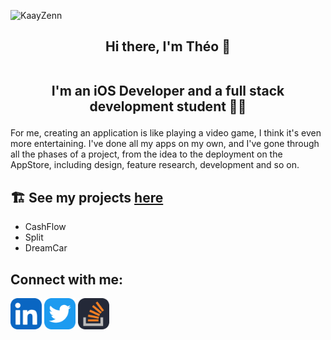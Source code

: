 ![KaayZenn](https://github.com/KaayZenn/KaayZenn/assets/135596297/9fd80e56-4c0a-4424-87f6-3b5293c26118)

 <h2 align="center"> Hi there, I'm Théo 👋 <br><br> <p align="center"> I'm an iOS Developer and a full stack development student 👨‍🎓 </p> </h2> 
 
For me, creating an application is like playing a video game, I think it's even more entertaining.  I've done all my apps on my own, and I've gone through all the phases of a project, from the idea to the deployment on the AppStore, including design, feature research, development and so on.


## 🏗️ See my projects [here](https://apple.co/3MRn5m6)
- CashFlow
- Split
- DreamCar

## Connect with me:

[<img src="https://github.com/tandpfun/skill-icons/blob/main/icons/LinkedIn.svg" width="50" />](https://www.linkedin.com/in/theosementa)
[<img src="https://github.com/tandpfun/skill-icons/blob/main/icons/Twitter.svg" width="50" />](https://x.com/theosementa)
[<img src="https://github.com/tandpfun/skill-icons/blob/main/icons/StackOverflow-Dark.svg" width="50" />](https://stackoverflow.com/users/19014464/kaayzenn)

<!--
## Stats:

![Anurag's GitHub stats](https://github-readme-stats.vercel.app/api?username=theosementa&hide=stars,prs,issues,contribs&hide_rank=true)
![Top Langs](https://github-readme-stats.vercel.app/api/top-langs/?username=theosementa&layout=compact)
-->

<!-- 
Icons My Skills:
https://reactjsexample.com/skill-icons-beautiful-skills-icons-for-your-github-readme/
<img src="https://github.com/tandpfun/skill-icons/blob/main/icons/Swift.svg" width=50 />
-->

<!--
Icons Contact:
https://github.com/alexandresanlim/Badges4-README.md-Profile
[![Gmail](https://img.shields.io/badge/Gmail-D14836?style=for-the-badge&logo=gmail&logoColor=white)](mailto:kaayzenn7@gmail.com?subject=[GitHub])
-->

<!---
KaayZenn0/KaayZenn0 is a ✨ special ✨ repository because its `README.md` (this file) appears on your GitHub profile.
You can click the Preview link to take a look at your changes.
--->
